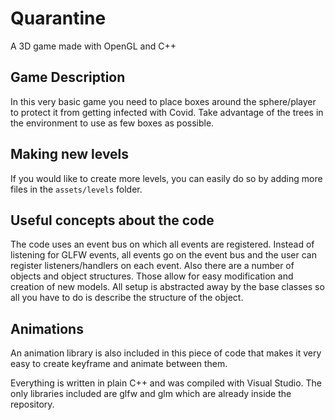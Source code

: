 # Quarantine
A 3D game made with OpenGL and C++

## Game Description
In this very basic game you need to place boxes around the sphere/player to protect it from getting infected with Covid. Take advantage of the trees in the environment
to use as few boxes as possible. 

## Making new levels
If you would like to create more levels, you can easily do so by adding more files in the `assets/levels` folder. 

## Useful concepts about the code
The code uses an event bus on which all events are registered. Instead of listening for GLFW events, all events go on the event bus and the user can register listeners/handlers on each event.
Also there are a number of objects and object structures. Those allow for easy modification and creation of new models. All setup is abstracted away by the base classes so all you
have to do is describe the structure of the object.

## Animations
An animation library is also included in this piece of code that makes it very easy to create keyframe and animate between them.

Everything is written in plain C++ and was compiled with Visual Studio. The only libraries included are glfw and glm which are already inside the repository.
